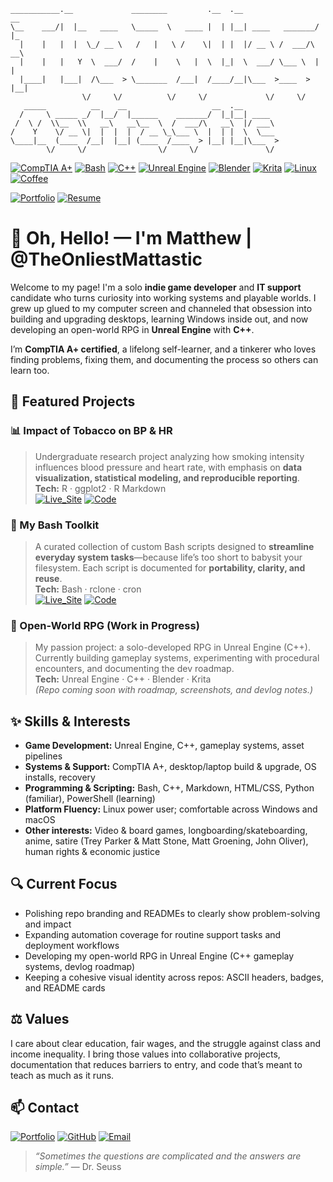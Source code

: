```
___________.__             ________         .__  .__                 __   
\__    ___/|  |__   ____   \_____  \   ____ |  | |__| ____   _______/  |_ 
  |    |   |  |  \_/ __ \   /   |   \ /    \|  | |  |/ __ \ /  ___/\   __\
  |    |   |   Y  \  ___/  /    |    \   |  \  |_|  \  ___/ \___ \  |  |  
  |____|   |___|  /\___  > \_______  /___|  /____/__|\___  >____  > |__|  
                \/     \/          \/     \/             \/     \/        
   _____          __    __                   __  .__                      
  /     \ _____ _/  |__/  |______    _______/  |_|__| ____                
 /  \ /  \\__  \\   __\   __\__  \  /  ___/\   __\  |/ ___\               
/    Y    \/ __ \|  |  |  |  / __ \_\___ \  |  | |  \  \___               
\____|__  (____  /__|  |__| (____  /____  > |__| |__|\___  >              
        \/     \/                \/     \/               \/               
```

[![CompTIA A+](https://img.shields.io/badge/Certified-bd93f9?style=for-the-badge&logo=comptia&logoSize=auto&label=A%2b&labelColor=6272a4)](https://www.credly.com/badges/b85bd0a5-0d6a-4d27-ba9b-1fee27e397f0/public_url)
[![Bash](https://img.shields.io/badge/Bash-bd93f9?style=for-the-badge&logo=gnu-bash&logoColor=white&logosize=auto&labelColor=6272a4)](https://www.gnu.org/software/bash/)
[![C++](https://img.shields.io/badge/C%2B%2B-bd93f9?style=for-the-badge&logo=c%2B%2B&logoColor=white&labelColor=6272a4)](https://isocpp.org/)
[![Unreal Engine](https://img.shields.io/badge/Unreal_Engine-bd93f9?style=for-the-badge&logo=unrealengine&logoColor=white&logosize=auto&labelColor=6272a4)](https://www.unrealengine.com/)
[![Blender](https://img.shields.io/badge/Blender-bd93f9?style=for-the-badge&logo=blender&logoColor=white&labelColor=6272a4)](https://www.blender.org/)
[![Krita](https://img.shields.io/badge/Krita-bd93f9?style=for-the-badge&logo=krita&logoColor=white&labelColor=6272a4)](https://krita.org/en/)
[![Linux](https://img.shields.io/badge/Linux-bd93f9?style=for-the-badge&logo=nobaralinux&logoColor=white&label=Nobara&labelColor=6272a4)](https://nobaraproject.org/)
[![Coffee](https://img.shields.io/badge/Coffee-Fueled-bd93f9?style=for-the-badge&logo=buy-me-a-coffee&logoColor=white&labelColor=6272a4)](https://en.wikipedia.org/wiki/The_Oh,_Hello_Show)  

[![Portfolio](https://img.shields.io/badge/Portfolio-bd93f9?style=for-the-badge&logo=githubpages&logoSize=auto&labelColor=6272a4)](https://theonliestmattastic.github.io/)
[![Resume](https://img.shields.io/badge/Resume-PDF-bd93f9?style=for-the-badge&labelColor=6272a4)](https://raw.githubusercontent.com/theonliestmattastic/theonliestmattastic.github.io/main/assets/docs/resume.pdf)

# 👋 Oh, Hello! — I'm Matthew | @TheOnliestMattastic

Welcome to my page! I'm a solo **indie game developer** and **IT support** candidate who turns curiosity into working systems and playable worlds. I grew up glued to my computer screen and channeled that obsession into building and upgrading desktops, learning Windows inside out, and now developing an open-world RPG in **Unreal Engine** with **C++**.  

I’m **CompTIA A+ certified**, a lifelong self-learner, and a tinkerer who loves finding problems, fixing them, and documenting the process so others can learn too.  

## 🚀 Featured Projects

### 📊 Impact of Tobacco on BP & HR  
> Undergraduate research project analyzing how smoking intensity influences blood pressure and heart rate, with emphasis on **data visualization, statistical modeling, and reproducible reporting**.  
**Tech:** R · ggplot2 · R Markdown   
[![Live_Site](https://img.shields.io/badge/Live_Report-bd93f9?style=for-the-badge&logo=githubpages&logoSize=auto&logoColor=white&labelColor=6272a4)](https://theonliestmattastic.github.io/Psychology-Research-Impact-of-Tobacco-on-BP-and-HR/) 
[![Code](https://img.shields.io/badge/GitHub-Code-bd93f9?style=for-the-badge&logo=github&logoSize=auto&logoColor=white&labelColor=6272a4)](https://github.com/theonliestmattastic/Psychology-Research-Impact-of-Tobacco-on-BP-and-HR)

### 🧰 My Bash Toolkit  
> A curated collection of custom Bash scripts designed to **streamline everyday system tasks**—because life’s too short to babysit your filesystem. Each script is documented for **portability, clarity, and reuse**.  
**Tech:** Bash · rclone · cron  
[![Live_Site](https://img.shields.io/badge/Live-bd93f9?style=for-the-badge&logo=githubpages&logoSize=auto&logoColor=white&labelColor=6272a4)](https://theonliestmattastic.github.io/my-bash-toolkit/)
[![Code](https://img.shields.io/badge/GitHub-Code-bd93f9?style=for-the-badge&logo=github&logoSize=auto&logoColor=white&labelColor=6272a4)](https://theonliestmattastic.github.io/my-bash-toolkit/)

### 👾 Open-World RPG (Work in Progress)  
> My passion project: a solo-developed RPG in Unreal Engine (C++). Currently building gameplay systems, experimenting with procedural encounters, and documenting the dev roadmap.  
**Tech:** Unreal Engine · C++ · Blender · Krita  
*(Repo coming soon with roadmap, screenshots, and devlog notes.)*

## ✨ Skills & Interests

- **Game Development:** Unreal Engine, C++, gameplay systems, asset pipelines  
- **Systems & Support:** CompTIA A+, desktop/laptop build & upgrade, OS installs, recovery  
- **Programming & Scripting:** Bash, C++, Markdown, HTML/CSS, Python (familiar), PowerShell (learning)  
- **Platform Fluency:** Linux power user; comfortable across Windows and macOS  
- **Other interests:** Video & board games, longboarding/skateboarding, anime, satire (Trey Parker & Matt Stone, Matt Groening, John Oliver), human rights & economic justice  

## 🔍 Current Focus

- Polishing repo branding and READMEs to clearly show problem-solving and impact  
- Expanding automation coverage for routine support tasks and deployment workflows  
- Developing my open-world RPG in Unreal Engine (C++ gameplay systems, devlog roadmap)  
- Keeping a cohesive visual identity across repos: ASCII headers, badges, and README cards  

## ⚖️ Values

I care about clear education, fair wages, and the struggle against class and income inequality. I bring those values into collaborative projects, documentation that reduces barriers to entry, and code that’s meant to teach as much as it runs.  

## 📫 Contact
[![Portfolio](https://img.shields.io/badge/Portfolio-bd93f9?style=for-the-badge&logo=githubpages&logoSize=auto&labelColor=6272a4)](https://theonliestmattastic.github.io/)
[![GitHub](https://img.shields.io/badge/GitHub-Profile-bd93f9?style=for-the-badge&logo=github&logoColor=white&logoSize=auto&labelColor=6272a4)](https://github.com/theonliestmattastic)
[![Email](https://img.shields.io/badge/matthew.poole485%40gmail.com-bd93f9?style=for-the-badge&logo=gmail&logoColor=white&logoSize=auto&labelColor=6272a4)](mailto:matthew.poole485@gmail.com)  

> _“Sometimes the questions are complicated and the answers are simple.”_ — Dr. Seuss